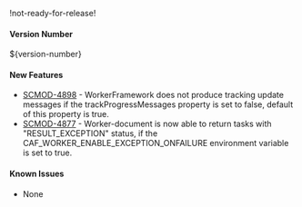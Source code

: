 !not-ready-for-release!

#### Version Number
${version-number}

#### New Features
- [SCMOD-4898](https://jira.autonomy.com/browse/SCMOD-4898) - WorkerFramework does not produce tracking update messages if the trackProgressMessages property is set to false, default of this property is true.
- [SCMOD-4877](https://autjira.microfocus.com/browse/SCMOD-4877) - Worker-document is now able to return tasks with "RESULT_EXCEPTION" status, if the CAF_WORKER_ENABLE_EXCEPTION_ONFAILURE environment variable is set to true.

#### Known Issues
 - None
 
